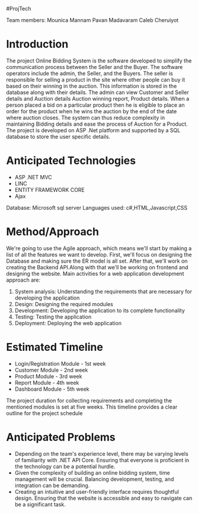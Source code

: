 #ProjTech

Team members: 
     Mounica Mannam
     Pavan Madavaram
     Caleb Cheruiyot
              

# Introduction

The project Online Bidding System is the software developed to simplify the communication process between the Seller and the Buyer. The software operators include the admin, the Seller, and the Buyers. The seller is responsible for selling a product in the site where other people can buy it based on their winning in the auction. This information is stored in the database along with their details. The admin can view Customer and Seller details and Auction details Auction winning report, Product details. When a person placed a bid on a particular product then he is eligible to place an order for the product when he wins the auction by the end of the date where auction closes. The system can thus reduce complexity in maintaining Bidding details and ease the process of Auction for a Product. The project is developed on ASP .Net platform and supported by a SQL database to store the user specific details.

# Anticipated Technologies

- ASP .NET MVC
- LINC
- ENTITY FRAMEWORK CORE
- Ajax

Database: Microsoft sql server
Languages used: c#,HTML,Javascript,CSS

# Method/Approach

We're going to use the Agile approach, which means we'll start by making a list of all the features we want to develop. First, we'll focus on designing the Database and making sure the ER model is all set. After that, we'll work on creating the Backend API.Along with that we'll be working on frontend and designing the website. 
Main activities for a web application development approach are:
1. System analysis: Understanding the requirements that     are necessary for developing the application
2.	Design: Designing the required modules
3.	Development: Developing the application to its    complete functionality
4.	Testing: Testing the application
5.	Deployment: Deploying the web application

# Estimated Timeline
- Login/Registration Module - 1st week
- Customer Module - 2nd week
- Product Module - 3rd week
- Report Module - 4th week
- Dashboard Module - 5th week

The project duration for collecting requirements and completing the mentioned modules is set at five weeks. This timeline provides a clear outline for the project schedule
  

# Anticipated Problems

-  Depending on the team's experience level, there may be varying levels of familiarity with .NET API Core. Ensuring that everyone is proficient in the technology can be a potential hurdle.
- Given the complexity of building an online bidding system, time management will be crucial. Balancing development, testing, and integration can be demanding.
- Creating an intuitive and user-friendly interface requires thoughtful design. Ensuring that the website is accessible and easy to navigate can be a significant task.


